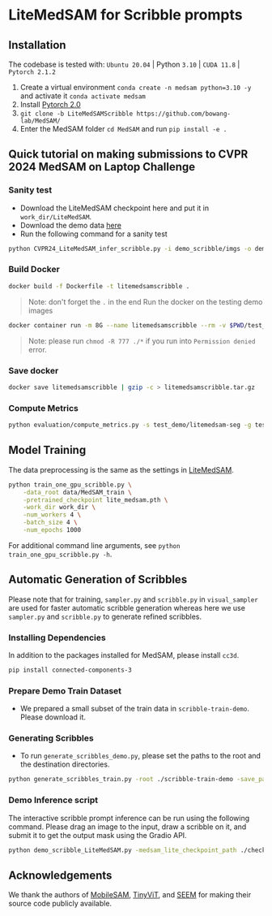 # LiteMedSAM for Scribble prompts


## Installation

The codebase is tested with: `Ubuntu 20.04` | Python `3.10` | `CUDA 11.8` | `Pytorch 2.1.2`

1. Create a virtual environment `conda create -n medsam python=3.10 -y` and activate it `conda activate medsam`
2. Install [Pytorch 2.0](https://pytorch.org/get-started/locally/)
3. `git clone -b LiteMedSAMScribble https://github.com/bowang-lab/MedSAM/`
4. Enter the MedSAM folder `cd MedSAM` and run `pip install -e .`

## Quick tutorial on making submissions to CVPR 2024 MedSAM on Laptop Challenge

### Sanity test
- Download the LiteMedSAM checkpoint here and put it in `work_dir/LiteMedSAM`.
- Download the demo data [here](https://drive.google.com/drive/folders/1QOpXVpx-E05mviafi_wMMkkLs6VAMkCR)
- Run the following command for a sanity test

```bash
python CVPR24_LiteMedSAM_infer_scribble.py -i demo_scribble/imgs -o demo_scribble/segs
```

### Build Docker
```bash
docker build -f Dockerfile -t litemedsamscribble .
```
> Note: don't forget the `.` in the end
Run the docker on the testing demo images
```bash
docker container run -m 8G --name litemedsamscribble --rm -v $PWD/test_demo/imgs/:/workspace/inputs/ -v $PWD/test_demo/litemedsam-seg/:/workspace/outputs/ litemedsamscribble:latest /bin/bash -c "sh predict.sh"
```
> Note: please run `chmod -R 777 ./*` if you run into `Permission denied` error.

### Save docker 

```bash
docker save litemedsamscribble | gzip -c > litemedsamscribble.tar.gz
```

### Compute Metrics

```bash
python evaluation/compute_metrics.py -s test_demo/litemedsam-seg -g test_demo/gts -csv_dir ./metrics.csv
```

## Model Training

The data preprocessing is the same as the settings in [LiteMedSAM](https://github.com/bowang-lab/MedSAM/tree/LiteMedSAM#data-preprocessing). 


```bash
python train_one_gpu_scribble.py \
    -data_root data/MedSAM_train \
    -pretrained_checkpoint lite_medsam.pth \
    -work_dir work_dir \
    -num_workers 4 \
    -batch_size 4 \
    -num_epochs 1000
```

For additional command line arguments, see `python train_one_gpu_scribble.py -h`.

## Automatic Generation of Scribbles

Please note that for training, `sampler.py` and `scribble.py` in `visual_sampler` are used for faster automatic scribble generation whereas here we use `sampler.py` and `scribble.py` to generate refined scribbles.

### Installing Dependencies

In addition to the packages installed for MedSAM, please install `cc3d`.

```bash
pip install connected-components-3
```

### Prepare Demo Train Dataset
- We prepared a small subset of the train data in `scribble-train-demo`. Please download it.

### Generating Scribbles

- To run `generate_scribbles_demo.py`, please set the paths to the root and the destination directories.

```bash
python generate_scribbles_train.py -root ./scribble-train-demo -save_path ./train_scribbles
```

### Demo Inference script 
The interactive scribble prompt inference can be run using the following command. Please drag an image to the input, draw a scribble on it, and submit it to get the output mask using the Gradio API.

```bash
python demo_scribble_LiteMedSAM.py -medsam_lite_checkpoint_path ./checkpoints/medsam_lite_scribble.pth
```

## Acknowledgements
We thank the authors of [MobileSAM](https://github.com/ChaoningZhang/MobileSAM), [TinyViT](https://github.com/microsoft/Cream/tree/main/TinyViT), and [SEEM](https://github.com/UX-Decoder/Segment-Everything-Everywhere-All-At-Once) for making their source code publicly available.

